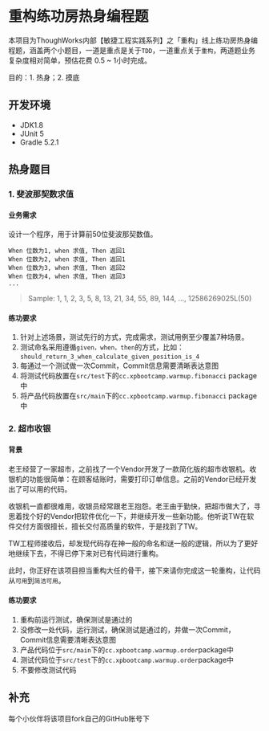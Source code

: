 # 重构练功房热身编程题
本项目为ThoughWorks内部【敏捷工程实践系列】之「重构」线上练功房热身编程题，涵盖两个小题目，一道是重点是关于`TDD`，一道重点关于`重构`，两道题业务复杂度相对简单，预估花费 0.5 ~ 1小时完成。

目的：1. 热身；2. 摸底

## 开发环境
 - JDK1.8
 - JUnit 5
 - Gradle 5.2.1


## 热身题目

### 1. 斐波那契数求值

#### 业务需求
设计一个程序，用于计算前50位斐波那契数值。

```
When 位数为1, when 求值, Then 返回1
When 位数为2, when 求值, Then 返回1
When 位数为3, when 求值, Then 返回2
When 位数为4, when 求值, Then 返回3
...
```

> Sample: 1, 1, 2, 3, 5, 8, 13, 21, 34, 55, 89, 144, ..., 12586269025L(50)


#### 练功要求
1. 针对上述场景，测试先行的方式，完成需求，测试用例至少覆盖7种场景。
2. 测试命名采用遵循`given，when，then`的方式，比如：`should_return_3_when_calculate_given_position_is_4`
3. 每通过一个测试做一次Commit，Commit信息需要清晰表达意图
4. 将测试代码放置在`src/test`下的`cc.xpbootcamp.warmup.fibonacci` package中
5. 将产品代码放置在`src/main`下的`cc.xpbootcamp.warmup.fibonacci` package中


### 2. 超市收银
#### 背景
老王经营了一家超市，之前找了一个Vendor开发了一款简化版的超市收银机。收银机的功能很简单：在顾客结账时，需要打印订单信息。之前的Vendor已经开发出了可以用的代码。


收银机一直都很难用，收银员经常跟老王抱怨。老王由于勤快，把超市做大了，寻思着找个好的Vendor把软件优化一下，并继续开发一些新功能。他听说TW在软件交付方面很擅长，擅长交付高质量的软件，于是找到了TW。

TW工程师接收后，却发现代码存在神一般的命名和谜一般的逻辑，所以为了更好地继续下去，不得已停下来对已有代码进行重构。

此时，你正好在该项目担当重构大任的骨干，接下来请你完成这一轮重构，让代码从`可用`到`简洁可用`。


#### 练功要求
1. 重构前运行测试，确保测试是通过的
2. 没修改一处代码，运行测试，确保测试是通过的，并做一次Commit，Commit信息需要清晰表达意图
3. 产品代码位于`src/main`下的`cc.xpbootcamp.warmup.order`package中
4. 测试代码位于`src/test`下的`cc.xpbootcamp.warmup.order`package中
5. 不要修改测试代码


## 补充
每个小伙伴将该项目fork自己的GitHub账号下

